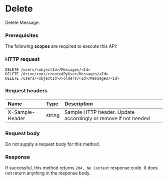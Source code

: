 # Delete

Delete Message.
### Prerequisites
The following **scopes** are required to execute this API: 
### HTTP request
<!-- { "blockType": "ignored" } -->
```http
DELETE /users/<objectId>/Messages/<Id>
DELETE /drive/root/createdByUser/Messages/<Id>
DELETE /users/<objectId>/Folders/<Id>/Messages/<Id>

```
### Request headers
| Name       | Type | Description|
|:---------------|:--------|:----------|
| X-Sample-Header  | string  | Sample HTTP header. Update accordingly or remove if not needed|

### Request body
Do not supply a request body for this method.


### Response
If successful, this method returns `204, No Content` response code. It does not return anything in the response body.


<!-- uuid: 3bae43c2-55b1-4c47-8e22-3c0598422cb0
2015-10-19 09:46:35 UTC -->
<!-- {
  "type": "#page.annotation",
  "description": "Delete",
  "keywords": "",
  "section": "documentation",
  "tocPath": ""
}-->